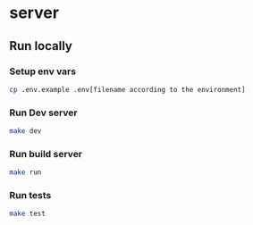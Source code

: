 # server

## Run locally

### Setup env vars
```sh
cp .env.example .env[filename according to the environment]
```

### Run Dev server
```sh
make dev
```

### Run build server
```sh
make run
```

### Run tests
```sh
make test
```
